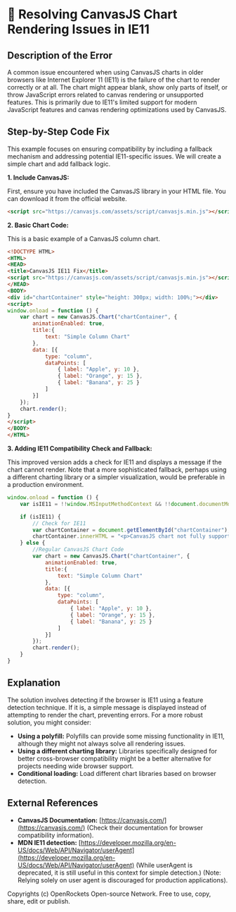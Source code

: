 # 🐞 Resolving CanvasJS Chart Rendering Issues in IE11


## Description of the Error

A common issue encountered when using CanvasJS charts in older browsers like Internet Explorer 11 (IE11) is the failure of the chart to render correctly or at all.  The chart might appear blank, show only parts of itself, or throw JavaScript errors related to canvas rendering or unsupported features.  This is primarily due to IE11's limited support for modern JavaScript features and canvas rendering optimizations used by CanvasJS.


## Step-by-Step Code Fix

This example focuses on ensuring compatibility by including a fallback mechanism and addressing potential IE11-specific issues.  We will create a simple chart and add fallback logic.

**1. Include CanvasJS:**

First, ensure you have included the CanvasJS library in your HTML file.  You can download it from the official website.

```html
<script src="https://canvasjs.com/assets/script/canvasjs.min.js"></script> 
```

**2.  Basic Chart Code:**

This is a basic example of a CanvasJS column chart.

```html
<!DOCTYPE HTML>
<HTML>
<HEAD>
<title>CanvasJS IE11 Fix</title>
<script src="https://canvasjs.com/assets/script/canvasjs.min.js"></script>
</HEAD>
<BODY>
<div id="chartContainer" style="height: 300px; width: 100%;"></div>
<script>
window.onload = function () {
    var chart = new CanvasJS.Chart("chartContainer", {
        animationEnabled: true,
        title:{
            text: "Simple Column Chart"
        },
        data: [{
            type: "column",
            dataPoints: [
                { label: "Apple", y: 10 },
                { label: "Orange", y: 15 },
                { label: "Banana", y: 25 }
            ]
        }]
    });
    chart.render();
}
</script>
</BODY>
</HTML>
```

**3. Adding IE11 Compatibility Check and Fallback:**

This improved version adds a check for IE11 and displays a message if the chart cannot render.  Note that a more sophisticated fallback, perhaps using a different charting library or a simpler visualization, would be preferable in a production environment.


```javascript
window.onload = function () {
    var isIE11 = !!window.MSInputMethodContext && !!document.documentMode;

    if (isIE11) {
        // Check for IE11
        var chartContainer = document.getElementById("chartContainer");
        chartContainer.innerHTML = "<p>CanvasJS chart not fully supported in this browser. Please use a modern browser.</p>";
    } else {
        //Regular CanvasJS Chart Code
        var chart = new CanvasJS.Chart("chartContainer", {
            animationEnabled: true,
            title:{
                text: "Simple Column Chart"
            },
            data: [{
                type: "column",
                dataPoints: [
                    { label: "Apple", y: 10 },
                    { label: "Orange", y: 15 },
                    { label: "Banana", y: 25 }
                ]
            }]
        });
        chart.render();
    }
}
```


## Explanation

The solution involves detecting if the browser is IE11 using a feature detection technique. If it is, a simple message is displayed instead of attempting to render the chart, preventing errors.  For a more robust solution, you might consider:

* **Using a polyfill:**  Polyfills can provide some missing functionality in IE11, although they might not always solve all rendering issues.
* **Using a different charting library:** Libraries specifically designed for better cross-browser compatibility might be a better alternative for projects needing wide browser support.
* **Conditional loading:**  Load different chart libraries based on browser detection.


## External References

* **CanvasJS Documentation:** [https://canvasjs.com/](https://canvasjs.com/)  (Check their documentation for browser compatibility information).
* **MDN IE11 detection:**  [https://developer.mozilla.org/en-US/docs/Web/API/Navigator/userAgent](https://developer.mozilla.org/en-US/docs/Web/API/Navigator/userAgent) (While userAgent is deprecated, it is still useful in this context for simple detection.)  (Note: Relying solely on user agent is discouraged for production applications).


Copyrights (c) OpenRockets Open-source Network. Free to use, copy, share, edit or publish.

